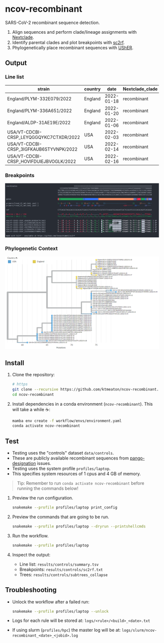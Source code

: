 # ncov-recombinant

SARS-CoV-2 recombinant sequence detection.

1. Align sequences and perform clade/lineage assignments with [Nextclade](https://github.com/nextstrain/nextclade).
1. Identify parental clades and plot breakpoints with [sc2rf](https://github.com/lenaschimmel/sc2rf).
1. Phylogenetically place recombinant sequences with [UShER](https://github.com/yatisht/usher).

## Output

### Line list

| strain                    | country | date       | Nextclade_clade | Nextclade_pango | sc2rf_clades | usher_pango_lineage | usher_subtree |
| ------------------------- | ------- | ---------- | --------------- | --------------- | ------------ | ------------------- | ------------- |
| England/PLYM-332E079/2022 | England | 2022-01-18 | recombinant     | XF              | 21J/BA.1     | proposed441         | 1             |
| England/PLYM-336A651/2022 | England | 2022-01-20 | recombinant     | XF              | 21J/BA.1     | proposed441         | 1             |
| England/ALDP-31AE19E/2022 | England | 2022-01-06 | recombinant     | XF              | 21J/BA.1     | proposed422         | 1             |
|USA/VT-CDCBI-CRSP_LEYQGGQYKC7CTXDR/2022|USA|2022-02-03|recombinant|XE|BA.1/BA.2|proposed467|2|
|USA/VT-CDCBI-CRSP_3IGFKAUB6STYVNPK/2022|USA|2022-02-14|recombinant|XE|BA.1/BA.2|proposed467|2|
|USA/VT-CDCBI-CRSP_HOVIFDUIEJBVOGLK/2022|USA|2022-02-16|recombinant|XE|BA.1/BA.2|proposed467|2|

### Breakpoints

![sc2rf_output](images/sc2rf_output.png)

### Phylogenetic Context

![usher_output](images/usher_output.png)

## Install

1. Clone the repository:

    ```bash
    # https
    git clone --recursive https://github.com/ktmeaton/ncov-recombinant.git
    cd ncov-recombinant
    ```

2. Install dependencies in a conda environment (`ncov-recombinant`). This will take a while ☕:

    ```bash
    mamba env create -f workflow/envs/environment.yaml
    conda activate ncov-recombinant
    ```

## Test

- Testing uses the "controls" dataset `data/controls`.
- These are publicly available recombinant sequences from [pango-designation](https://github.com/cov-lineages/pango-designation) issues.
- Testing uses the system profile `profiles/laptop`.
- This specifies system resources of 1 cpus and 4 GB of memory.

> Tip: Remember to run `conda activate ncov-recombinant` before running the commands below!

1. Preview the run configuration.

    ```bash
    snakemake --profile profiles/laptop print_config
    ```

1. Preview the commands that are going to be run.

    ```bash
    snakemake --profile profiles/laptop --dryrun --printshellcmds
    ```

1. Run the workflow.

    ```bash
    snakemake --profile profiles/laptop
    ```

1. Inspect the output:
    - Line list: `results/controls/summary.tsv`
    - Breakpoints: `results/controls/sc2rf.txt`
    - Trees: `results/controls/subtrees_collapse`

## Troubleshooting

- Unlock the workflow after a failed run:

    ```bash
    snakemake --profile profiles/laptop --unlock
    ```

- Logs for each rule will be stored at: `logs/<rule>/<build>_<date>.txt`
- If using slurm (`profiles/hpc`) the master log will be at: `logs/slurm/ncov-recombinant_<date>_<jobid>.log`
